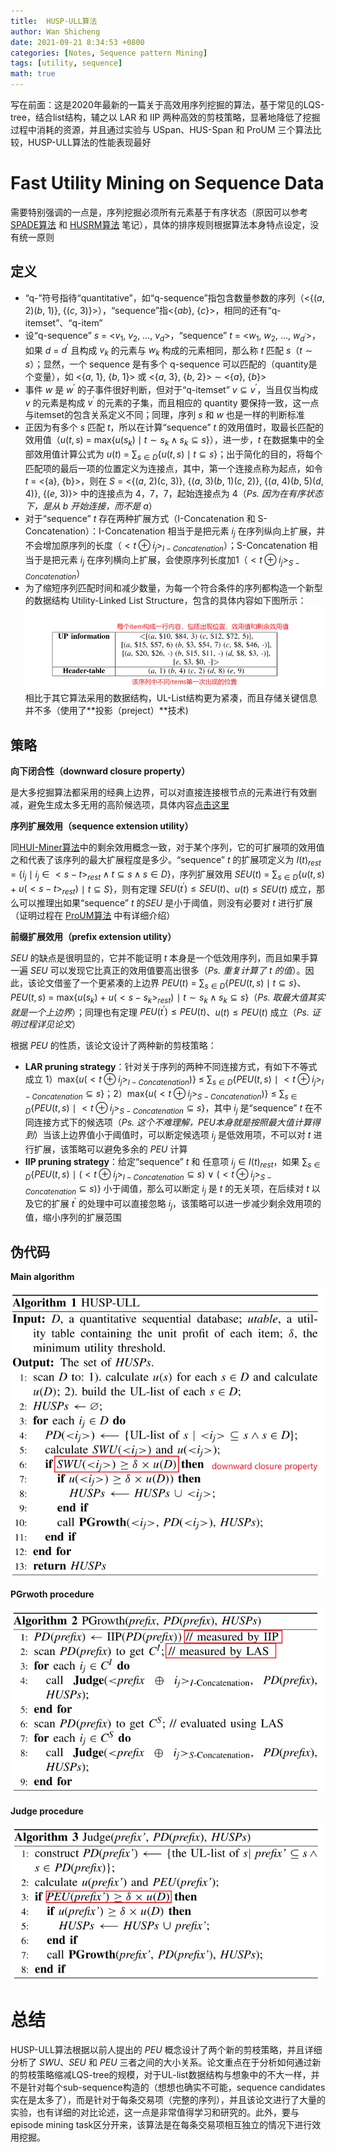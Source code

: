 ```yaml
---
title:  HUSP-ULL算法
author: Wan Shicheng
date: 2021-09-21 8:34:53 +0800
categories: [Notes, Sequence pattern Mining]
tags: [utility, sequence]
math: true
---
```


写在前面：这是2020年最新的一篇关于高效用序列挖掘的算法，基于常见的LQS-tree，结合list结构，辅之以 LAR 和 IIP 两种高效的剪枝策略，显著地降低了挖掘过程中消耗的资源，并且通过实验与 USpan、HUS-Span 和 ProUM 三个算法比较，HUSP-ULL算法的性能表现最好

# Fast Utility Mining on Sequence Data

需要特别强调的一点是，序列挖掘必须所有元素基于有序状态（原因可以参考 [SPADE算法](https://suarne.github.io/posts/SPADE/) 和 [HUSRM算法](https://suarne.github.io/posts/HUSRM/) 笔记），具体的排序规则根据算法本身特点设定，没有统一原则

## 定义

+ “q-”符号指待“quantitative”，如“q-sequence”指包含数量参数的序列（<\{($a$, 2)($b$, 1)\}, \{($c$, 3)\}>），“sequence”指<\{$ab$\}, \{$c$\}>，相同的还有“q-itemset”、“q-item”
+ 设“q-sequence” $s$ = <$v_1$, $v_2$, $\ldots$, $v_d$>，“sequence” $t$ = <$w_1$, $w_2$, $\ldots$, $w_{d^\prime}$>，如果 $d$ = $d^\prime$ 且构成 $v_k$ 的元素与 $w_k$ 构成的元素相同，那么称 $t$ 匹配 $s$（$t \sim s$）；显然，一个 sequence 是有多个 q-sequence 可以匹配的（quantity是个变量），如 <{$a$, 1}, {$b$, 1}> 或 <{$a$, 3}, {$b$, 2}>  $\sim$ <{$a$}, {$b$}>
+ 事件 $w$ 是 $w^\prime$ 的子事件很好判断，但对于“q-itemset” $v \subseteq v^\prime$，当且仅当构成 $v$ 的元素是构成 $v^\prime$ 的元素的子集，而且相应的 quantity 要保持一致，这一点与itemset的包含关系定义不同；同理，序列 $s$ 和 $w$ 也是一样的判断标准
+ 正因为有多个 $s$ 匹配 $t$，所以在计算“sequence” $t$ 的效用值时，取最长匹配的效用值（$u(t, s)$ = max\{$u(s_{k}) \mid t \sim s_{k} \land s_{k} \subseteq s$\}），进一步，$t$ 在数据集中的全部效用值计算公式为 $u(t)$ = $\sum_{s \in D}$\{$u(t, s) \mid t \subseteq s$\}；出于简化的目的，将每个匹配项的最后一项的位置定义为连接点，其中，第一个连接点称为起点，如令 $t$ = <\{a\}, {b}>，则在 $S$ = <\{($a$, 2)(c, 3)\}, \{($a$, 3)($b$, 1)($c$, 2)\}, \{($a$, 4)($b$, 5)($d$, 4)\}, \{($e$, 3)\}> 中的连接点为 4，7，7，起始连接点为 4（_Ps. 因为在有序状态下，是从 $b$ 开始连接，而不是 $a$_）
+ 对于“sequence” $t$ 存在两种扩展方式（I-Concatenation 和 S-Concatenation）：I-Concatenation 相当于是把元素 $i_j$ 在序列纵向上扩展，并不会增加原序列的长度（$<t \oplus i_{j}>_{I-Concatenation}$）；S-Concatenation 相当于是把元素 $i_j$ 在序列横向上扩展，会使原序列长度加1（$<t \oplus i_{j}>_{S-Concatenation}$）
+ 为了缩短序列匹配时间和减少数量，为每一个符合条件的序列都构造一个新型的数据结构 Utility-Linked List Structure，包含的具体内容如下图所示：![UL-List](/assets/img/algorithm/HUSP-ULL算法/image-20210920152924972.png)相比于其它算法采用的数据结构，UL-List结构更为紧凑，而且存储关键信息并不多（使用了**投影（preject）**技术)

## 策略

**向下闭合性（downward closure property）**

是大多挖掘算法都采用的经典上边界，可以对直接连接根节点的元素进行有效删减，避免生成太多无用的高阶候选项，具体内容[点击这里](https://suarne.github.io/posts/%E8%BE%A8%E6%9E%90Apriori%E4%B8%8EFP-Growth/)

**序列扩展效用（sequence extension utility）**

同[HUI-Miner算法](https://suarne.github.io/posts/HUI-Miner%E7%AE%97%E6%B3%95/)中的剩余效用概念一致，对于某个序列，它的可扩展项的效用值之和代表了该序列的最大扩展程度是多少。“sequence” $t$ 的扩展项定义为 $I(t)_{rest}$ = \{$i_{j} \mid i_{j} \in <s - t>_{rest} \land t \subseteq s \land s \in D$\}，序列扩展效用 $SEU(t)$ = $\sum_{s \in D}$\{$u(t, s)$ + $u(<s-t>_{rest})$ $\mid$ $t \subseteq S$\}，则有定理 $SEU(t^\prime) \le SEU(t)$、$u(t) \le SEU(t)$ 成立，那么可以推理出如果“sequence” $t$ 的$SEU$ 是小于阈值，则没有必要对 $t$ 进行扩展（证明过程在 [ProUM算法](https://ieeexplore.ieee.org/document/4782959) 中有详细介绍）

**前缀扩展效用（prefix extension utility）**

$SEU$ 的缺点是很明显的，它并不能证明 $t$ 本身是一个低效用序列，而且如果手算一遍 $SEU$ 可以发现它比真正的效用值要高出很多（_Ps. 重复计算了 t 的值_）。因此，该论文借鉴了一个更紧凑的上边界 $PEU(t)$ = $\sum_{s \in D}$\{$PEU(t, s) \mid t \subseteq s$\}、$PEU(t, s)$ = max\{$u(s_{k})$ + $u(<s - s_{k}>_{rest})$ $\mid$ $t \sim s_{k} \land s_{k} \subseteq s$\}（_Ps. 取最大值其实就是一个上边界_）；同理也有定理 $PEU(t^\prime) \le PEU(t)$、$u(t) \le PEU(t)$ 成立（_Ps. 证明过程详见论文_）

根据 $PEU$ 的性质，该论文设计了两种新的剪枝策略：

+ **LAR pruning strategy**：针对关于序列的两种不同连接方式，有如下不等式成立 1）max\{$u(<t \oplus i_{j}>_{I-Concatenation})$\} $\le$ $\sum_{s \in D}$\{$PEU(t, s)$ $\mid$ $<t \oplus i_{j}>_{I-Concatenation} \subseteq s$\}；2）max\{$u(<t \oplus i_{j}>_{S-Concatenation})$\} $\le$ $\sum_{s \in D}$\{$PEU(t, s)$ $\mid$ $<t \oplus i_{j}>_{S-Concatenation} \subseteq s$\}，其中 $i_j$ 是“sequence” $t$ 在不同连接方式下的候选项（_Ps. 这个不难理解，PEU本身就是按照最大值计算得到_）当该上边界值小于阈值时，可以断定候选项 $i_j$ 是低效用项，不可以对 $t$ 进行扩展，该策略可以避免多余的 $PEU$ 计算
+ **IIP pruning strategy**：给定“sequence” $t$ 和 任意项 $i_{j} \in I(t)_{rest}$，如果 $\sum_{s \in D}$\{$PEU(t, s)$ $\mid$ ($<t \oplus i_{j}>_{I-Concatenation} \subseteq s$) $\lor$ ($<t \oplus i_{j}>_{S-Concatenation} \subseteq s$)\} 小于阈值，那么可以断定 $i_j$ 是 $t$ 的无关项，在后续对 $t$ 以及它的扩展 $t^\prime$ 的处理中可以直接忽略 $i_j$，该策略可以进一步减少剩余效用项的值，缩小序列的扩展范围

## 伪代码

**Main algorithm**

![image-20210921080010290](/assets/img/algorithm/HUSP-ULL算法/image-20210921080010290.png)

**PGrwoth procedure**

![image-20210921080108262](/assets/img/algorithm/HUSP-ULL算法/image-20210921080108262.png)

**Judge procedure**

![image-20210921080224735](/assets/img/algorithm/HUSP-ULL算法/image-20210921080224735.png)

# 总结

HUSP-ULL算法根据以前人提出的 $PEU$ 概念设计了两个新的剪枝策略，并且详细分析了 $SWU$、$SEU$ 和 $PEU$ 三者之间的大小关系。论文重点在于分析如何通过新的剪枝策略缩减LQS-tree的规模，对于UL-list数据结构与想象中的不大一样，并不是针对每个sub-sequence构造的（想想也确实不可能，sequence candidates实在是太多了），而是针对于每条交易项（完整的序列），并且该论文进行了大量的实验，也有详细的对比论述，这一点是非常值得学习和研究的。此外，要与episode mining task区分开来，该算法是在每条交易项相互独立的情况下进行效用挖掘。
